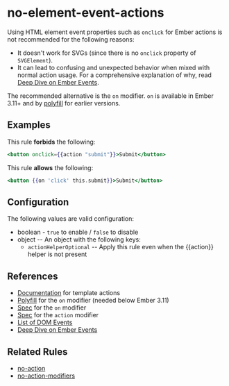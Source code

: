 # no-element-event-actions

Using HTML element event properties such as `onclick` for Ember actions is not recommended for the following reasons:

* It doesn't work for SVGs (since there is no `onclick` property of `SVGElement`).
* It can lead to confusing and unexpected behavior when mixed with normal action usage. For a comprehensive explanation of why, read [Deep Dive on Ember Events].

The recommended alternative is the `on` modifier. `on` is available in Ember 3.11+ and by [polyfill](https://github.com/buschtoens/ember-on-modifier) for earlier versions.

## Examples

This rule **forbids** the following:

```hbs
<button onclick={{action "submit"}}>Submit</button>
```

This rule **allows** the following:

```hbs
<button {{on 'click' this.submit}}>Submit</button>
```

## Configuration

The following values are valid configuration:

* boolean - `true` to enable / `false` to disable
* object -- An object with the following keys:
  * `actionHelperOptional` -- Apply this rule even when the {{action}} helper is not present

## References

* [Documentation](https://guides.emberjs.com/release/templates/actions/) for template actions
* [Polyfill](https://github.com/buschtoens/ember-on-modifier) for the `on` modifier (needed below Ember 3.11)
* [Spec](http://api.emberjs.com/ember/release/classes/Ember.Templates.helpers/methods/fn?anchor=on) for the `on` modifier
* [Spec](https://api.emberjs.com/ember/release/classes/Ember.Templates.helpers/methods/action?anchor=action) for the `action` modifier
* [List of DOM Events](https://developer.mozilla.org/en-US/docs/Web/Events)
* [Deep Dive on Ember Events]

[Deep Dive on Ember Events]: https://medium.com/square-corner-blog/deep-dive-on-ember-events-cf684fd3b808

## Related Rules

* [no-action](no-action.md)
* [no-action-modifiers](no-action-modifiers.md)
